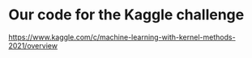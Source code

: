 # Our code for the Kaggle challenge
https://www.kaggle.com/c/machine-learning-with-kernel-methods-2021/overview
